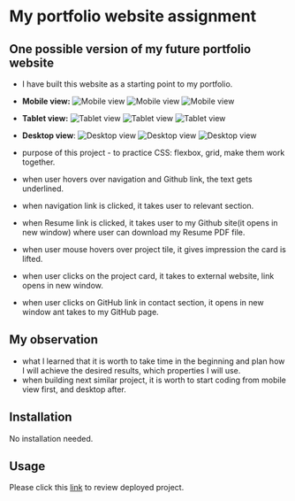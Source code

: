 # My portfolio website assignment

## One possible version of my future portfolio website

- I have built this website as a starting point to my portfolio.
- **Mobile view:**
    ![Mobile view](img-readme/mobile1.PNG)
    ![Mobile view](img-readme/mobile2.PNG)
    ![Mobile view](img-readme/Mobile3.PNG)

- **Tablet view:**
    ![Tablet view](img-readme/Tablet1.PNG)
    ![Tablet view](img-readme/tablet2.PNG)
    ![Tablet view](img-readme/Tablet3.PNG)

- **Desktop view**:
    ![Desktop view](img-readme/desktop1.PNG)
    ![Desktop view](img-readme/Desktop2.PNG)
    ![Desktop view](img-readme/desktop3.PNG)


- purpose of this project - to practice CSS: flexbox, grid, make them work together.
- when user hovers over navigation and Github link, the text gets underlined.
- when navigation link is clicked, it takes user to relevant section.
- when Resume link is clicked, it takes user to my Github site(it opens in new window) where user can download my Resume PDF file.
- when user mouse hovers over project tile, it gives impression the card is lifted.
- when user clicks on the project card, it takes to external website, link opens in new window.
- when user clicks on GitHub link in contact section, it opens in new window ant takes to my GitHub page. 

## My observation
- what I learned that it is worth to take time in the beginning and plan how I will achieve the desired results, which properties I will use.
-  when building next similar project, it is worth to start coding from mobile view first, and desktop after.

## Installation

No installation needed.

## Usage

Please click this [link]() to review deployed project.


